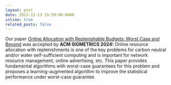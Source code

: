 ```yaml
---
layout: post
date: 2023-12-13 15:59:00-0400
inline: true
related_posts: false
---
```


Our paper [Online Allocation with Replenishable Budgets: Worst Case and Beyond](https://arxiv.org/abs/2401.04340) was accepted by **ACM SIGMETRICS 2024**! Online resource allocation with replenishments is one of the key problems for carbon neutral and/or water self-sufficient computing and is important for network resource management, online advertising, etc.  This paper provides fundamental algorithms with worst-case guarantees for this problem and proposes a learning-augmented algorithm to improve the statistical performance under worst-case guarantee.
